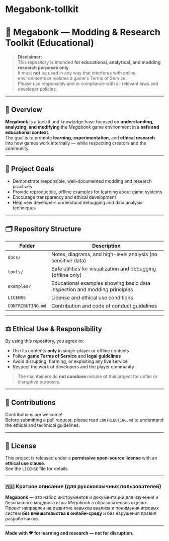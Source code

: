 # Megabonk-tollkit
# 🧩 Megabonk — Modding & Research Toolkit (Educational)

> **Disclaimer:**  
> This repository is intended **for educational, analytical, and modding research purposes only**.  
> It must **not** be used in any way that interferes with online environments or violates a game's Terms of Service.  
> Please use responsibly and in compliance with all relevant laws and developer policies.

---

## 🎯 Overview

**Megabonk** is a toolkit and knowledge base focused on **understanding, analyzing, and modifying** the *Megabonk* game environment in a **safe and educational context**.  
The goal is to promote **learning**, **experimentation**, and **ethical research** into how games work internally — while respecting creators and the community.

---

## 🧠 Project Goals

- Demonstrate responsible, well-documented modding and research practices  
- Provide reproducible, offline examples for learning about game systems  
- Encourage transparency and ethical development  
- Help new developers understand debugging and data analysis techniques  

---

## 🗂️ Repository Structure

| Folder | Description |
|--------|--------------|
| `docs/` | Notes, diagrams, and high-level analysis (no sensitive data) |
| `tools/` | Safe utilities for visualization and debugging (offline only) |
| `examples/` | Educational examples showing basic data inspection and modding principles |
| `LICENSE` | License and ethical use conditions |
| `CONTRIBUTING.md` | Contribution and code of conduct guidelines |

---

## ⚖️ Ethical Use & Responsibility

By using this repository, you agree to:

- Use its contents **only** in single-player or offline contexts  
- Follow **game Terms of Service** and **legal guidelines**  
- Avoid disrupting, harming, or exploiting any live service  
- Respect the work of developers and the player community  

> The maintainers do **not condone** misuse of this project for unfair or disruptive purposes.

---

## 🤝 Contributions

Contributions are welcome!  
Before submitting a pull request, please read `CONTRIBUTING.md` to understand the ethical and technical guidelines.

---

## 📄 License

This project is released under a **permissive open-source license** with an **ethical use clause**.  
See the `LICENSE` file for details.

---

### 🇷🇺 Краткое описание (для русскоязычных пользователей)

**Megabonk** — это набор инструментов и документации для изучения и безопасного моддинга игры *Megabonk* в образовательных целях.  
Проект направлен на развитие навыков анализа и понимания игровых систем **без вмешательства в онлайн-среду** и без нарушения правил разработчиков.

---

**Made with ❤️ for learning and research — not for disruption.**
